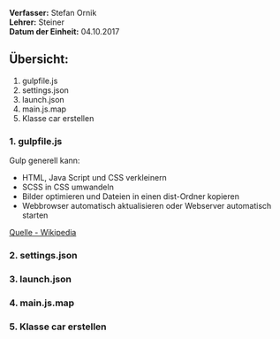 **Verfasser:** Stefan Ornik   
**Lehrer:** Steiner   
**Datum der Einheit:** 04.10.2017
   
## Übersicht: 

1. gulpfile.js
2. settings.json
3. launch.json
4. main.js.map
5. Klasse car erstellen

### 1. gulpfile.js
Gulp generell kann:
- HTML, Java Script und CSS verkleinern
- SCSS in CSS umwandeln
- Bilder optimieren und Dateien in einen dist-Ordner kopieren
- Webbrowser automatisch aktualisieren oder Webserver automatisch starten

[Quelle - Wikipedia](https://de.wikipedia.org/wiki/Gulp.js)

### 2. settings.json

### 3. launch.json

### 4. main.js.map

### 5. Klasse car erstellen
